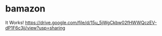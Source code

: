 # bamazon

It Works! https://drive.google.com/file/d/15u_5jWgCkbw02fHWWQczEV-dP1F6c3jj/view?usp=sharing
